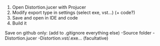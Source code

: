 1. Open Distortion.jucer with Projucer
2. Modify export type in settings (select exe, vst...) (+ code?)
3. Save and open in IDE and code
4. Build it

Save on github only: (add to .gitignore everything else)
-Source folder 
-Distortion.jucer 
-Distortion.vst/.exe... (facultative)

